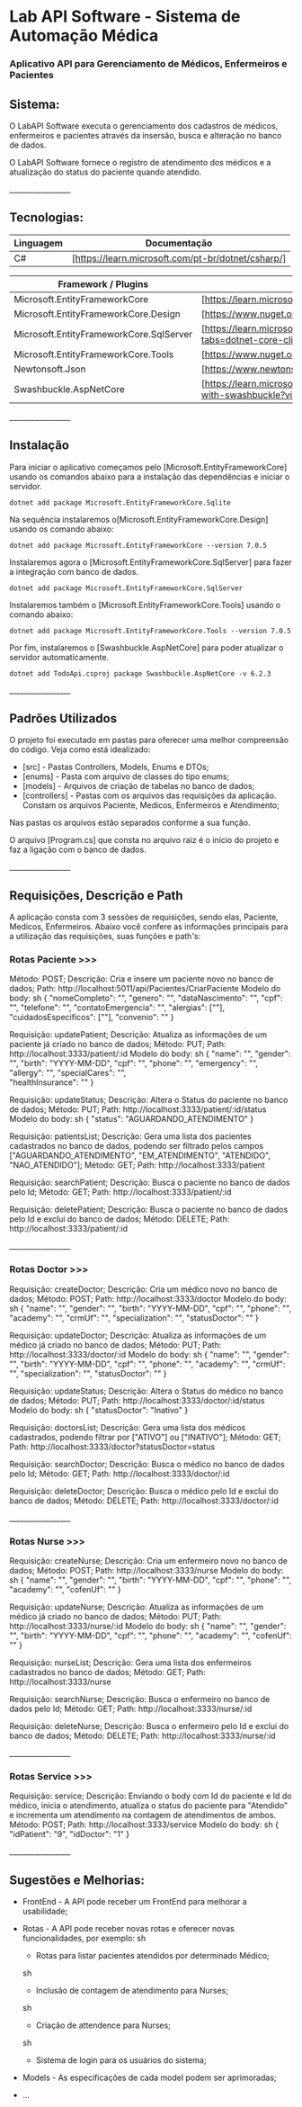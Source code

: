 <h1>Lab API Software - Sistema de Automação Médica</h1>
<h3>Aplicativo API para Gerenciamento de Médicos, Enfermeiros e Pacientes</h3>

<h2>Sistema:</h2>

<p>O LabAPI Software executa o gerenciamento dos cadastros de médicos, enfermeiros e pacientes através da insersão, busca e alteração no banco de dados. </p>
<p>O LabAPI Software fornece o registro de atendimento dos médicos e a atualização do status do paciente quando atendido.</p>
<p>_________________</p>



<h2>Tecnologias:</h2>

| Linguagem | Documentação |
| ------ | ------ |
| C# | [https://learn.microsoft.com/pt-br/dotnet/csharp/] |


| Framework / Plugins | Documentação |
| ------ | ------ |
| Microsoft.EntityFrameworkCore | [https://learn.microsoft.com/pt-br/ef/] |
| Microsoft.EntityFrameworkCore.Design | [https://www.nuget.org/packages/Microsoft.EntityFrameworkCore] |
| Microsoft.EntityFrameworkCore.SqlServer | [https://learn.microsoft.com/pt-br/ef/core/providers/sql-server/?tabs=dotnet-core-cli] |
| Microsoft.EntityFrameworkCore.Tools  | [https://www.nuget.org/packages/Microsoft.EntityFrameworkCore.Tools/] |
| Newtonsoft.Json  | [https://www.newtonsoft.com/json/help/html/introduction.htm] |
| Swashbuckle.AspNetCore  | [https://learn.microsoft.com/pt-br/aspnet/core/tutorials/getting-started-with-swashbuckle?view=aspnetcore-7.0&tabs=visual-studio] |
<p>_________________</p>


<h2>Instalação </h2>


Para iniciar o aplicativo começamos pelo [Microsoft.EntityFrameworkCore] usando os comandos abaixo para a instalação das dependências e iniciar o servidor.


```dotnet add package Microsoft.EntityFrameworkCore.Sqlite```


Na sequência instalaremos o[Microsoft.EntityFrameworkCore.Design] usando os comando abaixo: 

```dotnet add package Microsoft.EntityFrameworkCore --version 7.0.5```


Instalaremos agora o [Microsoft.EntityFrameworkCore.SqlServer] para fazer a integração com banco de dados. 

```dotnet add package Microsoft.EntityFrameworkCore.SqlServer```


Instalaremos também o [Microsoft.EntityFrameworkCore.Tools] usando o comando abaixo: 

```dotnet add package Microsoft.EntityFrameworkCore.Tools --version 7.0.5```


Por fim, instalaremos o [Swashbuckle.AspNetCore] para poder atualizar o servidor automaticamente.

```dotnet add TodoApi.csproj package Swashbuckle.AspNetCore -v 6.2.3```

<p>_________________</p>

<h2>Padrões Utilizados</h2>

O projeto foi executado em pastas para oferecer uma melhor compreensão do código. Veja como está idealizado:

- [src] - Pastas Controllers, Models, Enums e DTOs;
- [enums] - Pasta com arquivo de classes do tipo enums;
- [models] - Arquivos de criação de tabelas no banco de dados;
- [controllers] - Pastas com os arquivos das requisições da aplicação. Constam os arquivos Paciente, Medicos, Enfermeiros e Atendimento;

Nas pastas os arquivos estão separados conforme a sua função. 

O arquivo [Program.cs] que consta no arquivo raiz é o início do projeto e faz a ligação com o banco de dados. 
<p>_________________</p>

<h2>Requisições, Descrição e Path</h2>

<p>A aplicação consta com 3 sessões de requisições, sendo elas, Paciente, Medicos, Enfermeiros. Abaixo você confere as informações principais para a utilização das requisições, suas funções e path's:</p>

<h3>Rotas Paciente >>></h3>

Método: POST;
Descrição: Cria e insere um paciente novo no banco de dados;
Path: http://localhost:5011/api/Pacientes/CriarPaciente
Modelo do body:
sh
{
  "nomeCompleto": "",
  "genero": "",
  "dataNascimento": "",
  "cpf": "",
  "telefone": "",
  "contatoEmergencia": "",
  "alergias": [""],
  "cuidadosEspecificos": [""],
  "convenio": ""
}

Requisição: updatePatient;
Descrição: Atualiza as informações de um paciente já criado no banco de dados;
Método: PUT;
Path: http://localhost:3333/patient/:id
Modelo do body:
sh
{
    "name": "",
    "gender": "",
	"birth": "YYYY-MM-DD",
    "cpf": "",
    "phone": "",
    "emergency": "",
    "allergy": "",
    "specialCares": "",        
    "healthInsurance": ""
}


Requisição: updateStatus;
Descrição: Altera o Status do paciente no banco de dados;
Método: PUT;
Path: http://localhost:3333/patient/:id/status
Modelo do body:
sh
{
	"status": "AGUARDANDO_ATENDIMENTO"
}


Requisição: patientsList;
Descrição: Gera uma lista dos pacientes cadastrados no banco de dados, podendo ser filtrado pelos campos ["AGUARDANDO_ATENDIMENTO", "EM_ATENDIMENTO", "ATENDIDO", "NAO_ATENDIDO"];
Método: GET;
Path: 
http://localhost:3333/patient

Requisição: searchPatient;
Descrição: Busca o paciente no banco de dados pelo Id;
Método: GET;
Path: http://localhost:3333/patient/:id


Requisição: deletePatient;
Descrição: Busca o paciente no banco de dados pelo Id e exclui do banco de dados;
Método: DELETE;
Path: http://localhost:3333/patient/:id

<p>_________________</p>

<h3>Rotas Doctor >>></h3>

Requisição: createDoctor;
Descrição: Cria um médico novo no banco de dados;
Método: POST;
Path: http://localhost:3333/doctor
Modelo do body:
sh
{
	"name": "",
    "gender": "",
    "birth": "YYYY-MM-DD",
    "cpf": "",
    "phone": "",
	"academy": "",
    "crmUf": "",
	"specialization": "",
    "statusDoctor": "" 
}



Requisição: updateDoctor;
Descrição: Atualiza as informações de um médico já criado no banco de dados;
Método: PUT;
Path: http://localhost:3333/doctor/:id
Modelo do body:
sh
{
	"name": "",
    "gender": "",
    "birth": "YYYY-MM-DD",
    "cpf": "",
    "phone": "",
	"academy": "",
    "crmUf": "",
	"specialization": "",
    "statusDoctor": "" 
}


Requisição: updateStatus;
Descrição: Altera o Status do médico no banco de dados;
Método: PUT;
Path: http://localhost:3333/doctor/:id/status
Modelo do body:
sh
{
	"statusDoctor": "Inativo"
}



Requisição: doctorsList;
Descrição: Gera uma lista dos médicos cadastrados, podendo filtrar por ["ATIVO"] ou ["INATIVO"];
Método: GET;
Path: http://localhost:3333/doctor?statusDoctor=status


Requisição: searchDoctor;
Descrição: Busca o médico no banco de dados pelo Id;
Método: GET;
Path: http://localhost:3333/doctor/:id


Requisição: deleteDoctor;
Descrição: Busca o médico pelo Id e exclui do banco de dados;
Método: DELETE;
Path: http://localhost:3333/doctor/:id

<p>_________________</p>

<h3>Rotas Nurse >>></h3>

Requisição: createNurse;
Descrição: Cria um enfermeiro novo no banco de dados;
Método: POST;
Path: http://localhost:3333/nurse
Modelo do body:
sh
{
    "name": "",
    "gender": "",
    "birth": "YYYY-MM-DD",
    "cpf": "",
    "phone": "",
    "academy": "",
    "cofenUf": ""
}


Requisição: updateNurse;
Descrição: Atualiza as informações de um médico já criado no banco de dados;
Método: PUT;
Path: http://localhost:3333/nurse/:id
Modelo do body:
sh
{
    "name": "",
    "gender": "",
    "birth": "YYYY-MM-DD",
    "cpf": "",
    "phone": "",
    "academy": "",
    "cofenUf": ""
}


Requisição: nurseList;
Descrição: Gera uma lista dos enfermeiros cadastrados no banco de dados;
Método: GET;
Path: http://localhost:3333/nurse


Requisição: searchNurse;
Descrição: Busca o enfermeiro no banco de dados pelo Id;
Método: GET;
Path: http://localhost:3333/nurse/:id


Requisição: deleteNurse;
Descrição: Busca o enfermeiro pelo Id e exclui do banco de dados;
Método: DELETE;
Path: http://localhost:3333/nurse/:id

<p>_________________</p>

<h3>Rotas Service >>></h3>


Requisição: service;
Descrição: Enviando o body com Id do paciente e Id do médico, inicia o atendimento, atualiza o status do paciente para "Atendido" e incrementa um atendimento na contagem de atendimentos de ambos. 
Método: POST;
Path: http://localhost:3333/service
Modelo do body:
sh
{
    "idPatient": "9",
    "idDoctor": "1"
}

<p>_________________</p>

<h2>Sugestões e Melhorias:</h2>

- FrontEnd - A API pode receber um FrontEnd para melhorar a usabilidade;
- Rotas - A API pode receber novas rotas e oferecer novas funcionalidades, por exemplo:
     sh
     + Rotas para listar pacientes atendidos por determinado Médico;
     
    sh
     + Inclusão de contagem de atendimento para Nurses;
     
     sh
     + Criação de attendence para Nurses;
     
     sh
     + Sistema de login para os usuários do sistema;
     
- Models - As especificações de cada model podem ser aprimoradas;
- ...